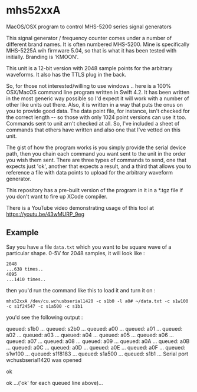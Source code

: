 # mhs52xxA
MacOS/OSX program to control MHS-5200 series signal generators

This signal generator / frequency counter comes under a number of different brand names.  It is often numbered MHS-5200.  Mine is specifically MHS-5225A wih firmware 5.04, so that is what it has been tested with initially.  Branding is 'KMOON'.

This unit is a 12-bit version with 2048 sample points for the arbitrary waveforms.  It also has the TTLS plug in the back.

So, for those not interested/willing to use windows .. here is a 100% OSX/MacOS command line program written in Swift 4.2.  It has been written in the most generic way possible so I'd expect it will work with a number of other like units out there.  Also, it is written in a way that puts the onus on you to provide good data.  The data point file, for instance, isn't checked for the correct length -- so those with only 1024 point versions can use it too.  Commands sent to unit arn't checked at all.  So, I've included a sheet of commands that others have written and also one that I've vetted on this unit.

The gist of how the program works is you simply provide the serial device path, then you chain each command you want sent to the unit in the order you wish them sent.  There are three types of commands to send, one that expects just 'ok', another that expects a result, and a third that allows you to reference a file with data points to upload for the arbitrary waveform generator.

This repository has a pre-built version of the program in it in a *.tgz file if you don't want to fire up XCode compiler.

There is a YouTube video demonstrating usage of this tool at https://youtu.be/43wMURP_9eg

## Example

Say you have a file `data.txt` which you want to be square wave of a particular shape. 0-5V for 2048 samples, it will look like :

```
2048
...638 times..
4095
...1410 times..
```

then you'd run the command like this to load it and turn it on : 

`mhs52xxA /dev/cu.wchusbserial1420 -c s1b0 -l a0# ~/data.txt -c s1w100 -c s1f24547 -c s1a500 -c s1b1`

you'd see the following output : 

queued: s1b0 ...
queued: s2b0 ...
queued: a00 ...
queued: a01 ...
queued: a02 ...
queued: a03 ...
queued: a04 ...
queued: a05 ...
queued: a06 ...
queued: a07 ...
queued: a08 ...
queued: a09 ...
queued: a0A ...
queued: a0B ...
queued: a0C ...
queued: a0D ...
queued: a0E ...
queued: a0F ...
queued: s1w100 ...
queued: s1f8183 ...
queued: s1a500 ...
queued: s1b1 ...
Serial port wchusbserial1420 was opened

ok

ok
...('ok' for each queued line above)...
